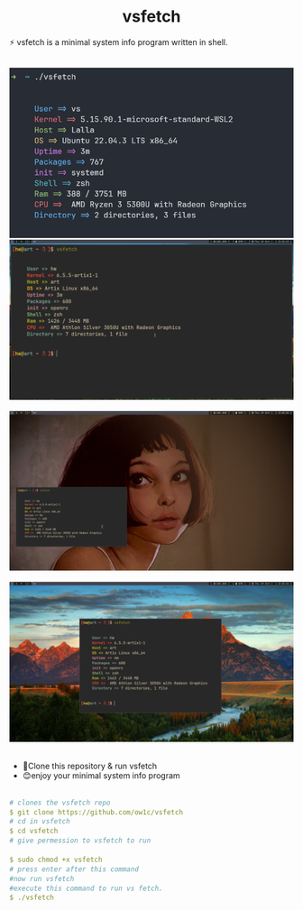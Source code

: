 <div align="center">
  
# vsfetch
</div>
<p>⚡ vsfetch is a minimal system info program written in shell.
</p>
<br>
<div align="center">
  
<img src="./screenshot/Screenshot 2023-10-19 195917.png">
<br>
<img src="./screenshot/IMG_20231020_112744_785.png">
<br>
<br>
<img src="./screenshot/IMG_20231020_112748_214.png">
<br>
<br>
<img src="./screenshot/IMG_20231020_112747_140.png">
<br>
</div>
<br>


- 🔭Clone this repository & run vsfetch
- 😊enjoy your minimal system info program
  
  
  
```yaml

# clones the vsfetch repo
$ git clone https://github.com/ow1c/vsfetch
# cd in vsfetch
$ cd vsfetch
# give permession to vsfetch to run 
  
$ sudo chmod +x vsfetch
# press enter after this command 
#now run vsfetch
#execute this command to run vs fetch.
$ ./vsfetch
```
